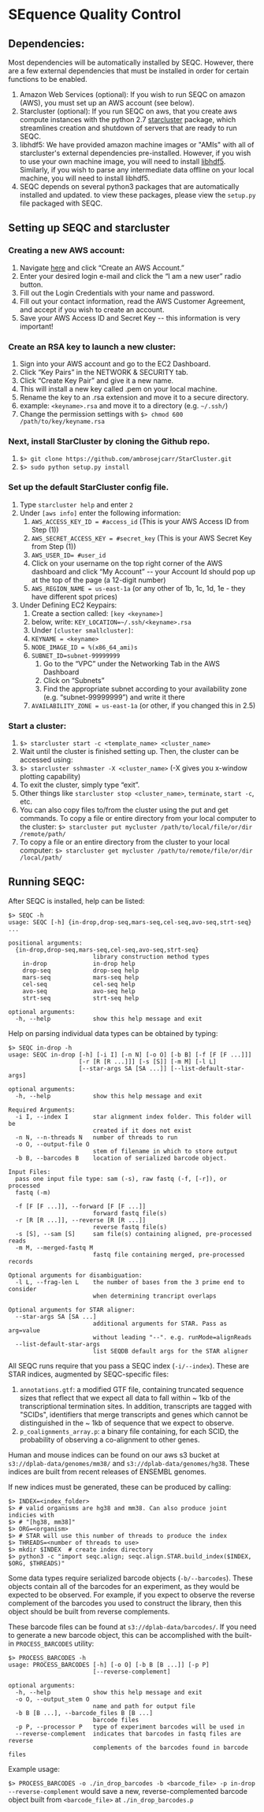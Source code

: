 # SEquence Quality Control

## Dependencies:

Most dependencies will be automatically installed by SEQC. However, there are a few
external dependencies that must be installed in order for certain functions to be enabled.

1. Amazon Web Services (optional): If you wish to run SEQC on amazon (AWS), 
you must set up an AWS account (see below). 
2. Starcluster (optional): If you run SEQC on aws, that you create aws compute instances 
with the python 2.7 <a href=https://github.com/jtriley/StarCluster>starcluster</a>
package, which streamlines creation and shutdown of servers that are ready to run SEQC.
2. libhdf5: We have provided amazon machine images or "AMIs" with all of starcluster's 
external dependencies pre-installed. However, if you wish to use your own machine image, 
you will need to install <a href=https://www.hdfgroup.org/HDF5>libhdf5</a>. Similarly, if
you wish to parse any intermediate data offline on your local machine, you will need to 
install libhdf5. 
3. SEQC depends on several python3 packages that are automatically installed and updated.
to view these packages, please view the `setup.py` file packaged with SEQC.

## Setting up SEQC and starcluster

### Creating a new AWS account:
1. Navigate <a href=http://aws.amazon.com>here</a> and click “Create an AWS Account.”
2. Enter your desired login e-mail and click the “I am a new user” radio button.
3. Fill out the Login Credentials with your name and password.
4. Fill out your contact information, read the AWS Customer Agreement, and accept if you
wish to create an account.
5. Save your AWS Access ID and Secret Key -- this information is very important!

### Create an RSA key to launch a new cluster:
1. Sign into your AWS account and go to the EC2 Dashboard.
2. Click “Key Pairs” in the NETWORK & SECURITY tab.
3. Click “Create Key Pair” and give it a new name.
4. This will install a new key called <keyname>.pem on your local machine. 
5. Rename the key to an .rsa extension and move it to a secure directory.
6. example: `<keyname>.rsa` and move it to a directory (e.g. `~/.ssh/`)
7. Change the permission settings with `$> chmod 600 /path/to/key/keyname.rsa`

### Next, install StarCluster by cloning the Github repo.
1. `$> git clone https://github.com/ambrosejcarr/StarCluster.git`
2. `$> sudo python setup.py install`

### Set up the default StarCluster config file.
1. Type `starcluster help` and enter `2`
2. Under `[aws info]` enter the following information: 
    1. `AWS_ACCESS_KEY_ID = #access_id` (This is your AWS Access ID from Step (1))
    2. `AWS_SECRET_ACCESS_KEY = #secret_key` (This is your AWS Secret Key from Step (1))
    3. `AWS_USER_ID= #user_id`
    4. Click on your username on the top right corner of the AWS dashboard and click
    “My Account” -- your Account Id should pop up at the top of the page (a 12-digit 
    number)
    5. `AWS_REGION_NAME = us-east-1a` (or any other of 1b, 1c, 1d, 1e - they have 
    different spot prices) 
3. Under Defining EC2 Keypairs:
    1. Create a section called: `[key <keyname>]`
    2. below, write: `KEY_LOCATION=~/.ssh/<keyname>.rsa`
    3. Under `[cluster smallcluster]`:
    4. `KEYNAME = <keyname>`
    5. `NODE_IMAGE_ID = %(x86_64_ami)s`
    6. `SUBNET_ID=subnet-99999999`
        1. Go to the “VPC” under the Networking Tab in the AWS Dashboard
        2. Click on “Subnets”
        3. Find the appropriate subnet according to your availability zone
        (e.g. “subnet-99999999”) and write it there
    7. `AVAILABILITY_ZONE = us-east-1a` (or other, if you changed this in 2.5)

### Start a cluster:
1. `$> starcluster start -c <template_name> <cluster_name>`
2. Wait until the cluster is finished setting up. Then, the cluster can be accessed
using:
3. `$> starcluster sshmaster -X <cluster_name>`  (-X gives you x-window plotting capability)
4. To exit the cluster, simply type “exit”.
5. Other things like `starcluster stop <cluster_name>`, `terminate`, `start -c`, etc.
6. You can also copy files to/from the cluster using the put and get commands. 
To copy a file or entire directory from your local computer to the cluster:
`$> starcluster put mycluster /path/to/local/file/or/dir /remote/path/`
7. To copy a file or an entire directory from the cluster to your local computer:
`$> starcluster get mycluster /path/to/remote/file/or/dir /local/path/`


## Running SEQC:

After SEQC is installed, help can be listed:

    $> SEQC -h
    usage: SEQC [-h] {in-drop,drop-seq,mars-seq,cel-seq,avo-seq,strt-seq} ...
    
    positional arguments:
      {in-drop,drop-seq,mars-seq,cel-seq,avo-seq,strt-seq}
                            library construction method types
        in-drop             in-drop help
        drop-seq            drop-seq help
        mars-seq            mars-seq help
        cel-seq             cel-seq help
        avo-seq             avo-seq help
        strt-seq            strt-seq help
    
    optional arguments:
      -h, --help            show this help message and exit


Help on parsing individual data types can be obtained by typing:

    $> SEQC in-drop -h
    usage: SEQC in-drop [-h] [-i I] [-n N] [-o O] [-b B] [-f [F [F ...]]]
                        [-r [R [R ...]]] [-s [S]] [-m M] [-l L]
                        [--star-args SA [SA ...]] [--list-default-star-args]
    
    optional arguments:
      -h, --help            show this help message and exit
    
    Required Arguments:
      -i I, --index I       star alignment index folder. This folder will be
                            created if it does not exist
      -n N, --n-threads N   number of threads to run
      -o O, --output-file O
                            stem of filename in which to store output
      -b B, --barcodes B    location of serialized barcode object.
    
    Input Files:
      pass one input file type: sam (-s), raw fastq (-f, [-r]), or processed
      fastq (-m)
    
      -f [F [F ...]], --forward [F [F ...]]
                            forward fastq file(s)
      -r [R [R ...]], --reverse [R [R ...]]
                            reverse fastq file(s)
      -s [S], --sam [S]     sam file(s) containing aligned, pre-processed reads
      -m M, --merged-fastq M
                            fastq file containing merged, pre-processed records
    
    Optional arguments for disambiguation:
      -l L, --frag-len L    the number of bases from the 3 prime end to consider
                            when determining trancript overlaps
    
    Optional arguments for STAR aligner:
      --star-args SA [SA ...]
                            additional arguments for STAR. Pass as arg=value
                            without leading "--". e.g. runMode=alignReads
      --list-default-star-args
                            list SEQDB default args for the STAR aligner


All SEQC runs require that you pass a SEQC index (`-i/--index`). These are STAR indices,
augmented by SEQC-specific files:

1. `annotations.gtf`: a modified GTF file, containing truncated sequence sizes that
reflect that we expect all data to fall within ~ 1kb of the transcriptional termination
sites. In addition, transcripts are tagged with "SCIDs", identifiers that merge
transcripts and genes which cannot be distinguished in the ~ 1kb of sequence that we
expect to observe.
2. `p_coalignments_array.p`: a binary file containing, for each SCID, the probability of
observing a co-alignment to other genes.

Human and mouse indices can be found on our aws s3 bucket at
`s3://dplab-data/genomes/mm38/` and `s3://dplab-data/genomes/hg38`. These indices
are built from recent releases of ENSEMBL genomes.

If new indices must be generated, these can be produced by calling:

    $> INDEX=<index_folder>
    $> # valid organisms are hg38 and mm38. Can also produce joint indicies with 
    $> # "[hg38, mm38]"
    $> ORG=<organism>
    $> # STAR will use this number of threads to produce the index
    $> THREADS=<number of threads to use>  
    $> mkdir $INDEX  # create index directory
    $> python3 -c "import seqc.align; seqc.align.STAR.build_index($INDEX, $ORG, $THREADS)"

Some data types require serialized barcode objects (`-b/--barcodes`). These objects contain
all of the barcodes for an experiment, as they would be expected to be observed.
For example, if you expect to observe the reverse complement of the barcodes you used to
construct the library, then this object should be built from reverse complements.   
 
These barcode files can be found at `s3://dplab-data/barcodes/`. If you need to generate
a new barcode object, this can be accomplished with the built-in `PROCESS_BARCODES`
utility:

    $> PROCESS_BARCODES -h
    usage: PROCESS_BARCODES [-h] [-o O] [-b B [B ...]] [-p P]
                            [--reverse-complement]
    
    optional arguments:
      -h, --help            show this help message and exit
      -o O, --output_stem O
                            name and path for output file
      -b B [B ...], --barcode_files B [B ...]
                            barcode files
      -p P, --processor P   type of experiment barcodes will be used in
      --reverse-complement  indicates that barcodes in fastq files are reverse
                            complements of the barcodes found in barcode files

Example usage:

`$> PROCESS_BARCODES -o ./in_drop_barcodes -b <barcode_file> -p in-drop --reverse-complement`
would save a new, reverse-complemented barcode object built from `<barcode_file>` at
`./in_drop_barcodes.p`
